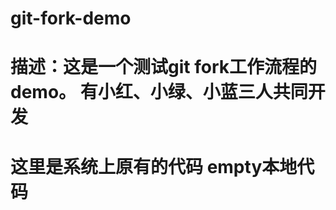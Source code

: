 # git-fork-demo
描述：这是一个测试git fork工作流程的demo。
	  有小红、小绿、小蓝三人共同开发
===============================================================
这里是系统上原有的代码
empty本地代码
===============================================================
